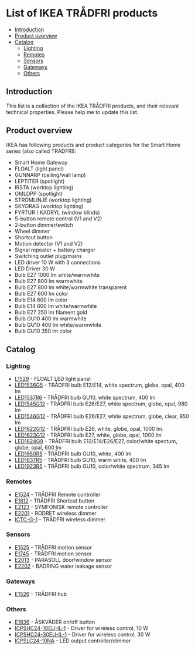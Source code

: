 # List of IKEA TRÅDFRI products

* [Introduction](#introduction)
* [Product overview](#product-overview)
* [Catalog](#catalog)
  * [Lighting](#lighting)
  * [Remotes](#remotes)
  * [Sensors](#sensors)
  * [Gateways](#gateways)
  * [Others](#others)

## Introduction
This list is a collection of the IKEA TRÅDFRI products, and their relevant
technical properties. Please help me to update this list.

## Product overview
IKEA has following products and product categories for the Smart Home series
(also called TRADFRI):

* Smart Home Gateway
* FLOALT (light panel)
* GUNNARP (ceiling/wall lamp)
* LEPTITER (spotlight)
* IRSTA  (worktop lighting)
* OMLOPP (spotlight)
* STRÖMLINJE (worktop lighting)
* SKYDRAG (worktop lighting)
* FYRTUR / KADRYL (window blinds)
* 5-button remote control (V1 and V2)
* 2-button dimmer/switch
* Wheel dimmer
* Shortcut button
* Motion detector (V1 and V2)
* Signal repeater + battery charger
* Switching outlet plug/mains
* LED driver 10 W with 3 connections
* LED Driver 30 W
* Bulb E27 1000 lm white/warmwhite
* Bulb E27 800 lm warmwhite
* Bulb E27 800 lm white/warmwhite transparent
* Bulb E27 600 lm color
* Bulb E14 600 lm color
* Bulb E14 600 lm white/warmwhite
* Bulb E27 250 lm filament gold
* Bulb GU10 400 lm warmwhite
* Bulb GU10 400 lm white/warmwhite
* Bulb GU10 350 lm color

## Catalog

### Lighting

* [L1529](products/L1529) - FLOALT LED light panel
* [LED1536G5](products/LED1536G5) - TRÅDFRI bulb E12/E14, white spectrum, globe, opal, 400 lm
* [LED1537R6](products/LED1537R6) - TRÅDFRI bulb GU10, white spectrum, 400 lm
* [LED1545G12](products/LED1545G12) - TRÅDFRI bulb E26/E27, white spectrum, globe, opal, 980 lm
* [LED1546G12](products/LED1546G12) - TRÅDFRI bulb E26/E27, white spectrum, globe, clear, 950 lm
* [LED1622G12](products/LED1622G12) - TRÅDFRI bulb E26, white, globe, opal, 1000 lm.
* [LED1623G12](products/LED1623G12) - TRÅDFRI bulb E27, white, globe, opal, 1000 lm
* [LED1624G9](products/LED1624G9) - TRÅDFRI bulb E12/E14/E26/E27, color/white spectum, globe, opal, 600 lm
* [LED1650R5](products/LED1650R5) - TRÅDFRI bulb GU10, white, 400 lm
* [LED1837R5](products/LED1837R5) - TRÅDFRI bulb GU10, warm white, 400 lm
* [LED1923R5](products/LED1923R5) - TRÅDFRI bulb GU10, color/white spectrum, 345 lm

### Remotes

* [E1524](products/E1524) - TRÅDFRI Remote controller
* [E1812](products/E1812) - TRÅDFRI Shortcut button
* [E2123](products/E2123) - SYMFONISK remote controller
* [E2201](products/E2201) - RODRET wireless dimmer
* [ICTC-G-1](products/ICTC-G-1) - TRÅDFRI wireless dimmer

### Sensors

* [E1525](products/E1525) - TRÅDFRI motion sensor
* [E1745](products/E1745) - TRÅDFRI motion sensor
* [E2013](products/E2013) - PARASOLL door/window sensor
* [E2202](products/E2202) - BADRING water leakage sensor

### Gateways

* [E1526](products/E1526) - TRÅDFRI hub

### Others

* [E1836](products/E1836) - ÅSKVÄDER on/off button
* [ICPSHC24-10EU-IL-1](products/ICPSHC24-10EU-IL-1) - Driver for wireless control, 10 W
* [ICPSHC24-30EU-IL-1](products/ICPSHC24-30EU-IL-1) - Driver for wireless control, 30 W
* [ICPSLC24-10NA](products/ICPSLC24-10NA) - LED output controller/dimmer
